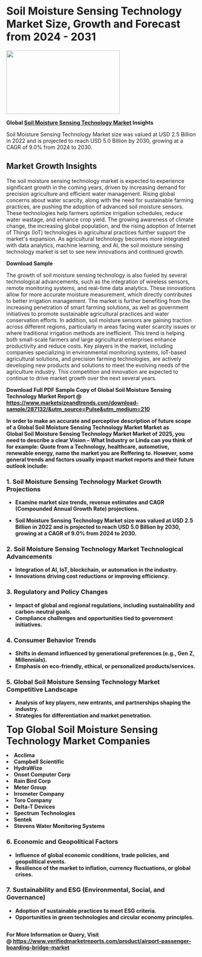 <H1>Soil Moisture Sensing Technology Market Size, Growth and Forecast from 2024 - 2031</H1><img class="aligncenter size-medium wp-image-584254" src="https://thirdeyenews.in/wp-content/uploads/2024/09/Global-Market-Research-300x168.jpeg" alt="" width="300" height="168" /><p><strong>Global&nbsp;<a href="https://www.marketsizeandtrends.com/download-sample/287132/&amp;utm_source=Pulse&amp;utm_medium=210">Soil Moisture Sensing Technology Market</a> Insights</strong></p><p>Soil Moisture Sensing Technology Market size was valued at USD 2.5 Billion in 2022 and is projected to reach USD 5.0 Billion by 2030, growing at a CAGR of 9.0% from 2024 to 2030.</p><p><h2>Market Growth Insights</h2> <p>The soil moisture sensing technology market is expected to experience significant growth in the coming years, driven by increasing demand for precision agriculture and efficient water management. Rising global concerns about water scarcity, along with the need for sustainable farming practices, are pushing the adoption of advanced soil moisture sensors. These technologies help farmers optimize irrigation schedules, reduce water wastage, and enhance crop yield. The growing awareness of climate change, the increasing global population, and the rising adoption of Internet of Things (IoT) technologies in agricultural practices further support the market's expansion. As agricultural technology becomes more integrated with data analytics, machine learning, and AI, the soil moisture sensing technology market is set to see new innovations and continued growth.</p> <p><strong>Download Sample</strong></p> <p>The growth of soil moisture sensing technology is also fueled by several technological advancements, such as the integration of wireless sensors, remote monitoring systems, and real-time data analytics. These innovations allow for more accurate moisture measurement, which directly contributes to better irrigation management. The market is further benefiting from the increasing penetration of smart farming solutions, as well as government initiatives to promote sustainable agricultural practices and water conservation efforts. In addition, soil moisture sensors are gaining traction across different regions, particularly in areas facing water scarcity issues or where traditional irrigation methods are inefficient. This trend is helping both small-scale farmers and large agricultural enterprises enhance productivity and reduce costs. Key players in the market, including companies specializing in environmental monitoring systems, IoT-based agricultural solutions, and precision farming technologies, are actively developing new products and solutions to meet the evolving needs of the agriculture industry. This competition and innovation are expected to continue to drive market growth over the next several years.</p> <p><strong></p><p><span class=""><strong>Download Full PDF Sample Copy of Global Soil Moisture Sensing Technology Market Report</strong> @ <a href="https://www.marketsizeandtrends.com/download-sample/287132/&amp;utm_source=Pulse&amp;utm_medium=210" target="_blank">https://www.marketsizeandtrends.com/download-sample/287132/&amp;utm_source=Pulse&amp;utm_medium=210</a></span></p><p>In order to make an accurate and perceptive description of future scope of a Global&nbsp;Soil Moisture Sensing Technology Market Market as Global&nbsp;Soil Moisture Sensing Technology Market Market of 2025, you need to describe a clear Vision &ndash; What Industry or Linda can you think of for example: Quote from a Technology, healthcare, automotive, renewable energy, name the market you are Reffering to. However, some general trends and factors usually impact market reports and their future outlook include:</p><h3>1.&nbsp;<strong>Soil Moisture Sensing Technology Market Growth Projections</strong></h3><ul><li>Examine market size trends, revenue estimates and CAGR (Compounded Annual Growth Rate) projections.</li><li><p>Soil Moisture Sensing Technology Market size was valued at USD 2.5 Billion in 2022 and is projected to reach USD 5.0 Billion by 2030, growing at a CAGR of 9.0% from 2024 to 2030.</p></li></ul><h3>2.&nbsp;<strong>Soil Moisture Sensing Technology Market Technological Advancements</strong></h3><ul><li>Integration of AI, IoT, blockchain, or automation in the industry.</li><li>Innovations driving cost reductions or improving efficiency.</li></ul><h3>3.&nbsp;<strong>Regulatory and Policy Changes</strong></h3><ul><li>Impact of global and regional regulations, including sustainability and carbon-neutral goals.</li><li>Compliance challenges and opportunities tied to government initiatives.</li></ul><h3>4.&nbsp;<strong>Consumer Behavior Trends</strong></h3><ul><li>Shifts in demand influenced by generational preferences (e.g., Gen Z, Millennials).</li><li>Emphasis on eco-friendly, ethical, or personalized products/services.</li></ul><h3>5.&nbsp;<strong>Global Soil Moisture Sensing Technology Market Competitive Landscape</strong></h3><ul><li>Analysis of key players, new entrants, and partnerships shaping the industry.</li><li>Strategies for differentiation and market penetration.</li></ul><p data-pm-slice="1 1 []"><span style="color: inherit; font-family: inherit; font-size: 25px;">Top Global Soil Moisture Sensing Technology Market Companies</span></p><div class="" data-test-id=""><p><li>Acclima</li><li> Campbell Scientific</li><li> HydraWize</li><li> Onset Computer Corp</li><li> Rain Bird Corp</li><li> Meter Group</li><li> Irrometer Company</li><li> Toro Company</li><li> Delta-T Devices</li><li> Spectrum Technologies</li><li> Sentek</li><li> Stevens Water Monitoring Systems</li></p></div><h3>6.&nbsp;<strong>Economic and Geopolitical Factors</strong></h3><ul><li>Influence of global economic conditions, trade policies, and geopolitical events.</li><li>Resilience of the market to inflation, currency fluctuations, or global crises.</li></ul><h3>7.&nbsp;<strong>Sustainability and ESG (Environmental, Social, and Governance)</strong></h3><ul><li>Adoption of sustainable practices to meet ESG criteria.</li><li>Opportunities in green technologies and circular economy principles.</li></ul><h2><strong style="font-size: 14px;">For More Information or Query, Visit @&nbsp;</strong><a style="background-color: #ffffff; font-size: 14px;" href="https://www.marketsizeandtrends.com/report/soil-moisture-sensing-technology-market/" target="_blank">https://www.verifiedmarketreports.com/product/airport-passenger-boarding-bridge-market</a></h2>
